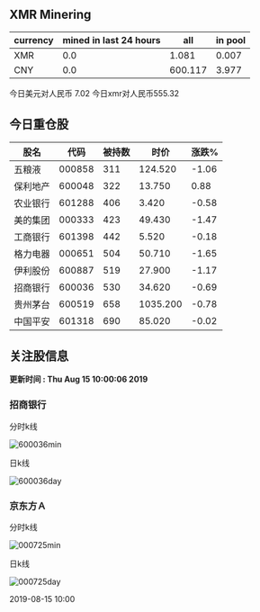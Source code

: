## XMR Minering

|currency|mined in last 24 hours|all|in pool|
|---|---|---|---|
|XMR|0.0|1.081|0.007|
|CNY|0.0|600.117|3.977|

今日美元对人民币 7.02	今日xmr对人民币555.32


## 今日重仓股 

|股名|代码|被持数|时价|涨跌%|
|---|---|---|---|---|
|五粮液|000858|311|124.520|-1.06|
|保利地产|600048|322|13.750|0.88|
|农业银行|601288|406|3.420|-0.58|
|美的集团|000333|423|49.430|-1.47|
|工商银行|601398|442|5.520|-0.18|
|格力电器|000651|504|50.710|-1.65|
|伊利股份|600887|519|27.900|-1.17|
|招商银行|600036|530|34.620|-0.69|
|贵州茅台|600519|658|1035.200|-0.78|
|中国平安|601318|690|85.020|-0.02|

## 关注股信息
**更新时间 : Thu Aug 15 10:00:06 2019**
### 招商银行 
分时k线

![600036min](http://image.sinajs.cn/newchart/min/n/sh600036.gif)

日k线

![600036day](http://image.sinajs.cn/newchart/daily/n/sh600036.gif)

### 京东方Ａ 
分时k线

![000725min](http://image.sinajs.cn/newchart/min/n/sz000725.gif)

日k线

![000725day](http://image.sinajs.cn/newchart/daily/n/sz000725.gif)

2019-08-15 10:00